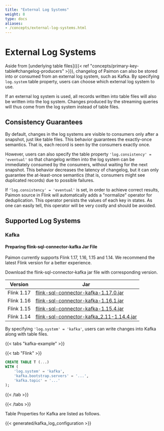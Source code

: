 ```yaml
---
title: "External Log Systems"
weight: 8
type: docs
aliases:
- /concepts/external-log-systems.html
---
```

<!--
Licensed to the Apache Software Foundation (ASF) under one
or more contributor license agreements.  See the NOTICE file
distributed with this work for additional information
regarding copyright ownership.  The ASF licenses this file
to you under the Apache License, Version 2.0 (the
"License"); you may not use this file except in compliance
with the License.  You may obtain a copy of the License at

  http://www.apache.org/licenses/LICENSE-2.0

Unless required by applicable law or agreed to in writing,
software distributed under the License is distributed on an
"AS IS" BASIS, WITHOUT WARRANTIES OR CONDITIONS OF ANY
KIND, either express or implied.  See the License for the
specific language governing permissions and limitations
under the License.
-->

# External Log Systems

Aside from [underlying table files]({{< ref "concepts/primary-key-table#changelog-producers" >}}), changelog of Paimon can also be stored into or consumed from an external log system, such as Kafka. By specifying `log.system` table property, users can choose which external log system to use.

If an external log system is used, all records written into table files will also be written into the log system. Changes produced by the streaming queries will thus come from the log system instead of table files.

## Consistency Guarantees

By default, changes in the log systems are visible to consumers only after a snapshot, just like table files. This behavior guarantees the exactly-once semantics. That is, each record is seen by the consumers exactly once.

However, users can also specify the table property `'log.consistency' = 'eventual'` so that changelog written into the log system can be immediately consumed by the consumers, without waiting for the next snapshot. This behavior decreases the latency of changelog, but it can only guarantee the at-least-once semantics (that is, consumers might see duplicated records) due to possible failures.

If `'log.consistency' = 'eventual'` is set, in order to achieve correct results, Paimon source in Flink will automatically adds a "normalize" operator for deduplication. This operator persists the values of each key in states. As one can easily tell, this operator will be very costly and should be avoided.

## Supported Log Systems

### Kafka

#### Preparing flink-sql-connector-kafka Jar File

Paimon currently supports Flink 1.17, 1.16, 1.15 and 1.14. We recommend the latest Flink version for a better experience.

Download the flink-sql-connector-kafka jar file with corresponding version.

| Version    | Jar                                                                                                                                                                                |
|------------|------------------------------------------------------------------------------------------------------------------------------------------------------------------------------------|
| Flink 1.17 | [flink-sql-connector-kafka-1.17.0.jar](https://repo.maven.apache.org/maven2/org/apache/flink/flink-sql-connector-kafka/1.17.0/flink-sql-connector-kafka-1.17.0.jar)                |
| Flink 1.16 | [flink-sql-connector-kafka-1.16.1.jar](https://repo.maven.apache.org/maven2/org/apache/flink/flink-sql-connector-kafka/1.16.1/flink-sql-connector-kafka-1.16.1.jar)                |
| Flink 1.15 | [flink-sql-connector-kafka-1.15.4.jar](https://repo.maven.apache.org/maven2/org/apache/flink/flink-sql-connector-kafka/1.15.4/flink-sql-connector-kafka-1.15.4.jar)                |
| Flink 1.14 | [flink-sql-connector-kafka_2.11-1.14.4.jar](https://repo.maven.apache.org/maven2/org/apache/flink/flink-sql-connector-kafka_2.11/1.14.4/flink-sql-connector-kafka_2.11-1.14.4.jar) |

By specifying `'log.system' = 'kafka'`, users can write changes into Kafka along with table files.

{{< tabs "kafka-example" >}}

{{< tab "Flink" >}}

```sql
CREATE TABLE T (...)
WITH (
    'log.system' = 'kafka',
    'kafka.bootstrap.servers' = '...',
    'kafka.topic' = '...'
);
```

{{< /tab >}}

{{< /tabs >}}

Table Properties for Kafka are listed as follows.

{{< generated/kafka_log_configuration >}}
